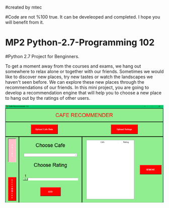 #created by mtec

#Code are not %100 true. It can be develeoped and completed. I hope you will benefit from it.

# MP2 Python-2.7-Programming 102
#Python 2.7 Project for Benginners.

To get a moment away from the courses and exams, we hang out somewhere to relax alone or together with our friends. Sometimes we would like to discover new places, try new tastes or watch the landscapes we haven't seen before. We can explore these new places through the recommendations of our friends. In this mini project, you are going to develop a recommendation engine that will help you to choose a new place to hang out by the ratings of other users.

![alt text](https://github.com/mtecim/Python-2.7-Programming-102/blob/master/MP2-Python-2.7-Programming-102-master/img.png)
